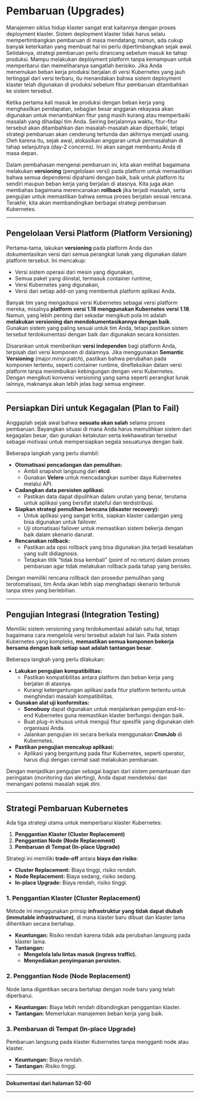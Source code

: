 # **Pembaruan (Upgrades)**

Manajemen siklus hidup klaster sangat erat kaitannya dengan proses deployment klaster. Sistem deployment klaster tidak harus selalu mempertimbangkan pembaruan di masa mendatang; namun, ada cukup banyak keterkaitan yang membuat hal ini perlu dipertimbangkan sejak awal. Setidaknya, strategi pembaruan perlu dirancang sebelum masuk ke tahap produksi. Mampu melakukan deployment platform tanpa kemampuan untuk memperbarui dan memeliharanya sangatlah berisiko. Jika Anda menemukan beban kerja produksi berjalan di versi Kubernetes yang jauh tertinggal dari versi terbaru, itu menandakan bahwa sistem deployment klaster telah digunakan di produksi sebelum fitur pembaruan ditambahkan ke sistem tersebut.

Ketika pertama kali masuk ke produksi dengan beban kerja yang menghasilkan pendapatan, sebagian besar anggaran rekayasa akan digunakan untuk menambahkan fitur yang masih kurang atau memperbaiki masalah yang dihadapi tim Anda. Seiring berjalannya waktu, fitur-fitur tersebut akan ditambahkan dan masalah-masalah akan diperbaiki, tetapi strategi pembaruan akan cenderung tertunda dan akhirnya menjadi usang. Oleh karena itu, sejak awal, alokasikan anggaran untuk permasalahan di tahap selanjutnya (day-2 concerns). Ini akan sangat membantu Anda di masa depan.

Dalam pembahasan mengenai pembaruan ini, kita akan melihat bagaimana melakukan **versioning** (pengelolaan versi) pada platform untuk memastikan bahwa semua dependensi dipahami dengan baik, baik untuk platform itu sendiri maupun beban kerja yang berjalan di atasnya. Kita juga akan membahas bagaimana merencanakan **rollback** jika terjadi masalah, serta pengujian untuk memastikan bahwa semua proses berjalan sesuai rencana. Terakhir, kita akan membandingkan berbagai strategi pembaruan Kubernetes.

---

## **Pengelolaan Versi Platform (Platform Versioning)**

Pertama-tama, lakukan **versioning** pada platform Anda dan dokumentasikan versi dari semua perangkat lunak yang digunakan dalam platform tersebut. Ini mencakup:
- Versi sistem operasi dari mesin yang digunakan,
- Semua paket yang diinstal, termasuk container runtime,
- Versi Kubernetes yang digunakan,
- Versi dari setiap add-on yang membentuk platform aplikasi Anda.

Banyak tim yang mengadopsi versi Kubernetes sebagai versi platform mereka, misalnya **platform versi 1.18 menggunakan Kubernetes versi 1.18**. Namun, yang lebih penting dari sekadar mengikuti pola ini adalah **melakukan versioning dan mendokumentasikannya dengan baik**. Gunakan sistem yang paling sesuai untuk tim Anda, tetapi pastikan sistem tersebut terdokumentasi dengan baik dan digunakan secara konsisten.

Disarankan untuk memberikan **versi independen** bagi platform Anda, terpisah dari versi komponen di dalamnya. Jika menggunakan **Semantic Versioning** (major.minor.patch), pastikan bahwa perubahan pada komponen tertentu, seperti container runtime, direfleksikan dalam versi platform tanpa menimbulkan kebingungan dengan versi Kubernetes. Dengan mengikuti konvensi versioning yang sama seperti perangkat lunak lainnya, maknanya akan lebih jelas bagi semua engineer.

---

## **Persiapkan Diri untuk Kegagalan (Plan to Fail)**

Anggaplah sejak awal bahwa **sesuatu akan salah** selama proses pembaruan. Bayangkan situasi di mana Anda harus memulihkan sistem dari kegagalan besar, dan gunakan ketakutan serta kekhawatiran tersebut sebagai motivasi untuk mempersiapkan segala sesuatunya dengan baik.

Beberapa langkah yang perlu diambil:
- **Otomatisasi pencadangan dan pemulihan:**
  - Ambil snapshot langsung dari **etcd**.
  - Gunakan **Velero** untuk mencadangkan sumber daya Kubernetes melalui API.
- **Cadangkan data persisten aplikasi:**
  - Pastikan data dapat dipulihkan dalam urutan yang benar, terutama untuk aplikasi yang bersifat stateful dan terdistribusi.
- **Siapkan strategi pemulihan bencana (disaster recovery):**
  - Untuk aplikasi yang sangat kritis, siapkan klaster cadangan yang bisa digunakan untuk failover.
  - Uji otomatisasi failover untuk memastikan sistem bekerja dengan baik dalam skenario darurat.
- **Rencanakan rollback:**
  - Pastikan ada opsi rollback yang bisa digunakan jika terjadi kesalahan yang sulit didiagnosis.
  - Tetapkan titik “tidak bisa kembali” (point of no return) dalam proses pembaruan agar tidak melakukan rollback pada tahap yang berisiko.

Dengan memiliki rencana rollback dan prosedur pemulihan yang terotomatisasi, tim Anda akan lebih siap menghadapi skenario terburuk tanpa stres yang berlebihan.

---

## **Pengujian Integrasi (Integration Testing)**

Memiliki sistem versioning yang terdokumentasi adalah satu hal, tetapi bagaimana cara mengelola versi tersebut adalah hal lain. Pada sistem Kubernetes yang kompleks, **memastikan semua komponen bekerja bersama dengan baik setiap saat adalah tantangan besar**.

Beberapa langkah yang perlu dilakukan:
- **Lakukan pengujian kompatibilitas:**
  - Pastikan kompatibilitas antara platform dan beban kerja yang berjalan di atasnya.
  - Kurangi ketergantungan aplikasi pada fitur platform tertentu untuk menghindari masalah kompatibilitas.
- **Gunakan alat uji konformitas:**
  - **Sonobuoy** dapat digunakan untuk menjalankan pengujian end-to-end Kubernetes guna memastikan klaster berfungsi dengan baik.
  - Buat plug-in khusus untuk menguji fitur spesifik yang digunakan oleh organisasi Anda.
  - Jalankan pengujian ini secara berkala menggunakan **CronJob** di Kubernetes.
- **Pastikan pengujian mencakup aplikasi:**
  - Aplikasi yang bergantung pada fitur Kubernetes, seperti operator, harus diuji dengan cermat saat melakukan pembaruan.

Dengan menjadikan pengujian sebagai bagian dari sistem pemantauan dan peringatan (monitoring dan alerting), Anda dapat mendeteksi dan menangani potensi masalah sejak dini.

---

## **Strategi Pembaruan Kubernetes**

Ada tiga strategi utama untuk memperbarui klaster Kubernetes:
1. **Penggantian Klaster (Cluster Replacement)**
2. **Penggantian Node (Node Replacement)**
3. **Pembaruan di Tempat (In-place Upgrade)**

Strategi ini memiliki **trade-off** antara **biaya dan risiko**:
- **Cluster Replacement:** Biaya tinggi, risiko rendah.
- **Node Replacement:** Biaya sedang, risiko sedang.
- **In-place Upgrade:** Biaya rendah, risiko tinggi.

### **1. Penggantian Klaster (Cluster Replacement)**
Metode ini menggunakan prinsip **infrastruktur yang tidak dapat diubah (immutable infrastructure)**, di mana klaster baru dibuat dan klaster lama dihentikan secara bertahap.
- **Keuntungan:** Risiko rendah karena tidak ada perubahan langsung pada klaster lama.
- **Tantangan:**
  - **Mengelola lalu lintas masuk (ingress traffic).**
  - **Menyediakan penyimpanan persisten.**

### **2. Penggantian Node (Node Replacement)**
Node lama digantikan secara bertahap dengan node baru yang telah diperbarui.
- **Keuntungan:** Biaya lebih rendah dibandingkan penggantian klaster.
- **Tantangan:** Memerlukan manajemen beban kerja yang baik.

### **3. Pembaruan di Tempat (In-place Upgrade)**
Pembaruan langsung pada klaster Kubernetes tanpa mengganti node atau klaster.
- **Keuntungan:** Biaya rendah.
- **Tantangan:** Risiko tinggi.

---

**Dokumentasi dari halaman 52-60**

---

